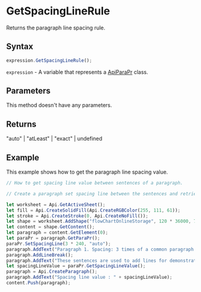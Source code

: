 # GetSpacingLineRule

Returns the paragraph line spacing rule.

## Syntax

```javascript
expression.GetSpacingLineRule();
```

`expression` - A variable that represents a [ApiParaPr](../ApiParaPr.md) class.

## Parameters

This method doesn't have any parameters.

## Returns

"auto" \| "atLeast" \| "exact" \| undefined

## Example

This example shows how to get the paragraph line spacing value.

```javascript editor-xlsx
// How to get spacing line value between sentences of a paragraph.

// Create a paragraph set spacing line between the sentences and retrieve the value.

let worksheet = Api.GetActiveSheet();
let fill = Api.CreateSolidFill(Api.CreateRGBColor(255, 111, 61));
let stroke = Api.CreateStroke(0, Api.CreateNoFill());
let shape = worksheet.AddShape("flowChartOnlineStorage", 120 * 36000, 70 * 36000, fill, stroke, 0, 2 * 36000, 0, 3 * 36000);
let content = shape.GetContent();
let paragraph = content.GetElement(0);
let paraPr = paragraph.GetParaPr();
paraPr.SetSpacingLine(3 * 240, "auto");
paragraph.AddText("Paragraph 1. Spacing: 3 times of a common paragraph line spacing.");
paragraph.AddLineBreak();
paragraph.AddText("These sentences are used to add lines for demonstrative purposes.");
let spacingLineValue = paraPr.GetSpacingLineValue();
paragraph = Api.CreateParagraph();
paragraph.AddText("Spacing line value : " + spacingLineValue);
content.Push(paragraph);
```
